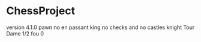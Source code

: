 # ChessProject
version 4.1.0
pawn no en passant
king no checks and no castles
knight
Tour
Dame 1/2
fou 0